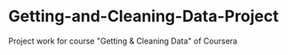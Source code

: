 # Getting-and-Cleaning-Data-Project
Project work for course "Getting &amp; Cleaning Data" of Coursera
